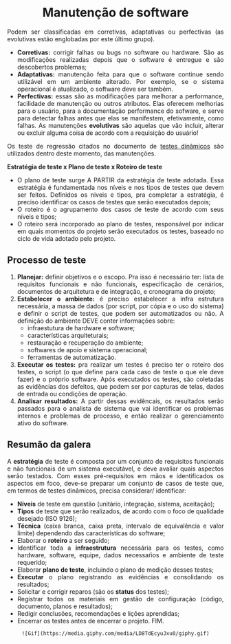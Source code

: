 # <center> Manutenção de software

<div align="justify">

Podem ser classificadas em corretivas, adaptativas ou perfectivas (as evolutivas estão englobadas por este último grupo).
- **Corretivas:** corrigir falhas ou bugs no software ou hardware. São as modificações realizadas depois que o software é entregue e são descobertos problemas;
- **Adaptativas:** manutenção feita para que o software continue sendo utilizável em um ambiente alterado. Por exemplo, se o sistema operacional é atualizado, o software deve ser também.
- **Perfectivas:** essas são as modificações para melhorar a performance, facilidade de manutenção ou outros atributos. Elas oferecem melhorias para o usuário, para a documentação performance do sofware, e serve para detectar falhas antes que elas se manifestem, efetivamente, como falhas. As manutenções **evolutivas** são aquelas que vão incluir, alterar ou excluir alguma coisa de acordo com a requisição do usuário!

Os teste de regressão citados no documento de [testes dinâmicos](testes/testes-dinamicos.md) são utilizados dentro deste momento, das manutenções.

**Estratégia de teste x Plano de teste x Roteiro de teste**
- O plano de teste surge A PARTIR da estratégia de teste adotada. Essa estratégia é fundamentada nos níveis e nos tipos de testes que devem ser feitos. Definidos os niveis e tipos, pra completar a estratégia, é preciso identificar os casos de testes que serão executados depois;
- O roteiro é o agrupamento dos casos de teste de acordo com seus níveis e tipos;
- O roteiro será incorporado ao plano de testes, responsável por indicar em quais momentos do projeto serão executados os testes, baseado no ciclo de vida adotado pelo projeto.

## Processo de teste
1. **Planejar:** definir objetivos e o escopo. Pra isso é necessário ter: lista de requisitos funcionais e não funcionais, especificação de cenários, documentos de arquitetura e de integração, e cronograma do projeto;
2. **Estabelecer o ambiente:** é preciso estabelecer a infra estrutura necessária, a massa de dados (por script, por cópia e o uso do sistema) e definir o script de testes, que podem ser automatizados ou não. A definição do ambiente DEVE conter informações sobre:
    - infraestutura de hardware e software;
    - características arquiteturais;
    - restauração e recuperação do ambiente;
    - softwares de apoio e sistema operacional;
    - ferramentas de automatização.
3. **Executar os testes:** pra realizar um testes é preciso ter o roteiro dos testes, o script (o que define para cada caso de teste o que ele deve fazer) e o próprio software. Após executados os testes, são coletadas as evidências dos defeitos, que podem ser por capturas de telas, dados de entrada ou condições de operação. 
4. **Analisar resultados:** A partir dessas evidêncais, os resultados serão passados para o analista de sistema que vai identificar os problemas internos e problemas de processo, e então realizar o gerenciamento ativo do software.

## Resumão da galera
A **estratégia** de teste é composta por um conjunto de requisitos funcionais e não funcionais de um sistema executável, e deve avaliar quais aspectos serão testados. Com esses pré-requisitos em mãos e identificados os aspectos em foco, deve-se preparar um conjunto de casos de teste que, em termos de testes dinâmicos, precisa considerar/ identificar:
- **Níveis** de teste em questão (unitário, integração, sistema, aceitação);
- **Tipos** de teste que serão realizados, de acordo com o foco de qualidade desejado (ISO 9126);
- **Técnica** (caixa branca, caixa preta, intervalo de equivalência e valor limite) dependendo das características do software;
- Elaborar o **roteiro** a ser seguido;
- Identificar toda a **infraestrutura** necessária para os testes, como hardware, software, equipe, dados necessaŕios e ambiente de teste requerido;
- Elaborar **plano de teste**, incluindo o plano de medição desses testes;
- **Executar** o plano registrando as evidências e consolidando os resultados;
- Solicitar e corrigir reparos (são os **status** dos testes);
- Registrar todos os materiais em gestão de configuração (código, documento, planos e resultados);
- Redigir conclusões, recomendações e lições aprendidas;
- Encerrar os testes antes de encerrar o projeto. FIM.
<div style = text-align:center>

    ![Gif](https://media.giphy.com/media/LD8TdEcyuJxu0/giphy.gif)

</did>
    
<!-- ## Ferramentas de gerência de testes -->

<!-- 
TDD, 
exploratórios, 
perfis operacionais, 
mutantes, 
BDD, 
testes de alta maturidade, 
testes estáticos. Esse é o roteirão da parada... -->


</div>